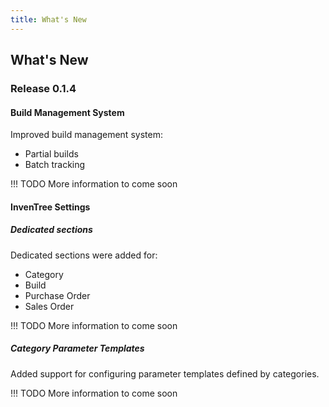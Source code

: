 ```yaml
---
title: What's New
---
```


## What's New

### Release 0.1.4

#### Build Management System

Improved build management system:

- Partial builds
- Batch tracking

!!! TODO
	More information to come soon

#### InvenTree Settings
##### Dedicated sections

Dedicated sections were added for:

- Category
- Build
- Purchase Order
- Sales Order

!!! TODO
	More information to come soon

##### Category Parameter Templates

Added support for configuring parameter templates defined by categories.

!!! TODO
	More information to come soon
